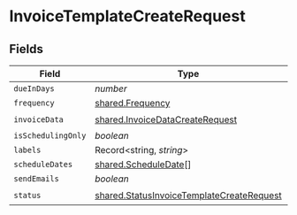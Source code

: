 # InvoiceTemplateCreateRequest


## Fields

| Field                                                                                                  | Type                                                                                                   | Required                                                                                               | Description                                                                                            |
| ------------------------------------------------------------------------------------------------------ | ------------------------------------------------------------------------------------------------------ | ------------------------------------------------------------------------------------------------------ | ------------------------------------------------------------------------------------------------------ |
| `dueInDays`                                                                                            | *number*                                                                                               | :heavy_minus_sign:                                                                                     | N/A                                                                                                    |
| `frequency`                                                                                            | [shared.Frequency](../../models/shared/frequency.md)                                                   | :heavy_minus_sign:                                                                                     | N/A                                                                                                    |
| `invoiceData`                                                                                          | [shared.InvoiceDataCreateRequest](../../models/shared/invoicedatacreaterequest.md)                     | :heavy_check_mark:                                                                                     | N/A                                                                                                    |
| `isSchedulingOnly`                                                                                     | *boolean*                                                                                              | :heavy_minus_sign:                                                                                     | N/A                                                                                                    |
| `labels`                                                                                               | Record<string, *string*>                                                                               | :heavy_minus_sign:                                                                                     | N/A                                                                                                    |
| `scheduleDates`                                                                                        | [shared.ScheduleDate](../../models/shared/scheduledate.md)[]                                           | :heavy_minus_sign:                                                                                     | N/A                                                                                                    |
| `sendEmails`                                                                                           | *boolean*                                                                                              | :heavy_minus_sign:                                                                                     | N/A                                                                                                    |
| `status`                                                                                               | [shared.StatusInvoiceTemplateCreateRequest](../../models/shared/statusinvoicetemplatecreaterequest.md) | :heavy_check_mark:                                                                                     | N/A                                                                                                    |